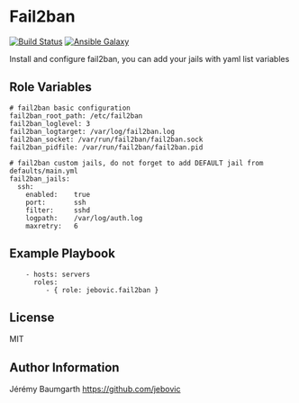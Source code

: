 Fail2ban
=========

[![Build Status](https://travis-ci.org/jebovic/ansible-fail2ban.svg?branch=master)](https://travis-ci.org/jebovic/ansible-fail2ban) [![Ansible Galaxy](https://img.shields.io/badge/galaxy-jebovic.fail2ban-blue.svg?style=flat)](https://galaxy.ansible.com/jebovic/fail2ban)

Install and configure fail2ban, you can add your jails with yaml list variables

Role Variables
--------------

```
# fail2ban basic configuration
fail2ban_root_path: /etc/fail2ban
fail2ban_loglevel: 3
fail2ban_logtarget: /var/log/fail2ban.log
fail2ban_socket: /var/run/fail2ban/fail2ban.sock
fail2ban_pidfile: /var/run/fail2ban/fail2ban.pid

# fail2ban custom jails, do not forget to add DEFAULT jail from defaults/main.yml
fail2ban_jails:
  ssh:
    enabled:    true
    port:       ssh
    filter:     sshd
    logpath:    /var/log/auth.log
    maxretry:   6
```

Example Playbook
----------------

```
    - hosts: servers
      roles:
         - { role: jebovic.fail2ban }
```

License
-------

MIT

Author Information
------------------

Jérémy Baumgarth https://github.com/jebovic

